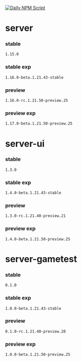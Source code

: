 [![Daily NPM Script](https://github.com/WavePlayz/minecraft-npms-auto/actions/workflows/fetch.yml/badge.svg)](https://github.com/WavePlayz/minecraft-npms-auto/actions/workflows/fetch.yml)
# server
### stable
```
1.15.0
```
### stable exp
```
1.16.0-beta.1.21.43-stable
```
### preview
```
1.16.0-rc.1.21.50-preview.25
```
### preview exp
```
1.17.0-beta.1.21.50-preview.25
```


# server-ui
### stable
```
1.3.0
```
### stable exp
```
1.4.0-beta.1.21.43-stable
```
### preview
```
1.3.0-rc.1.21.40-preview.21
```
### preview exp
```
1.4.0-beta.1.21.50-preview.25
```


# server-gametest
### stable
```
0.1.0
```
### stable exp
```
1.0.0-beta.1.21.43-stable
```
### preview
```
0.1.0-rc.1.21.40-preview.20
```
### preview exp
```
1.0.0-beta.1.21.50-preview.25
```


